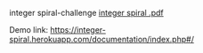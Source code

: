 integer spiral-challenge
[integer spiral .pdf](https://github.com/gulbaki/integer_spiral/files/7598154/integer.spiral.pdf)

Demo link:
https://integer-spiral.herokuapp.com/documentation/index.php#/
